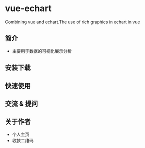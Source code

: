 # vue-echart
Combining vue and echart.The use of rich graphics in echart in vue
## 简介
- 主要用于数据的可视化展示分析
## 安装下载

## 快速使用

## 交流 & 提问

## 关于作者
- 个人主页
- 收款二维码